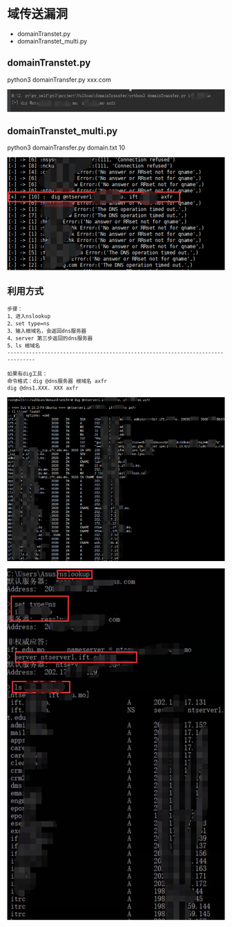 # 域传送漏洞

* domainTranstet.py
* domainTranstet_multi.py

## domainTranstet.py

python3 domainTransfer.py xxx.com

![](../imgs/domainTranster/domainTranstet.png)


## domainTranstet_multi.py

python3 domainTransfer.py domain.txt 10

![](../imgs/domainTranster/domainTranster_multi.png)

## 利用方式

```
步骤：
1、进入nslookup
2、set type=ns
3、输入根域名，会返回dns服务器
4、server 第三步返回的dns服务器
5、ls 根域名
-------------------------------------------------------------------------------

如果有dig工具：
命令格式：dig @dns服务器 根域名 axfr
dig @dns1.XXX. XXX axfr
```

![](../imgs/domainTranster/domainTranstet1.png)


![](../imgs/domainTranster/domainTranstet2.png)